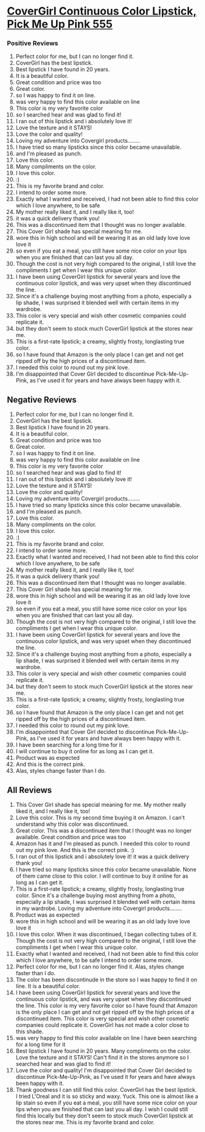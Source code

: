 # [CoverGirl Continuous Color Lipstick, Pick Me Up Pink 555](https://products.checkmycream.com/products/CoverGirl-Continuous-Color-Lipstick-Pick-Me-Up-Pink-555.html)

### Positive Reviews

<ol>
      <li>Perfect color for me, but I can no longer find it.</li>
      <li>CoverGirl has the best lipstick.  </li>
      <li>Best lipstick I have found in 20 years.  </li>
      <li>It is a beautiful color.</li>
      <li>Great condition and price was too</li>
      <li>Great color.</li>
      <li>so I was happy to find it on line.</li>
      <li>was very happy to find this color available on line  </li>
      <li>This color is my very favorite color</li>
      <li>so I searched hear and was glad to find it!</li>
      <li>I ran out of this lipstick and i absolutely love it!</li>
      <li>Love the texture and it STAYS!  </li>
      <li>Love the color and quality!  </li>
      <li>Loving my adventure into Covergirl products........</li>
      <li>I have tried so many lipsticks since this color became unavailable.  </li>
      <li>and I&#x27;m pleased as punch.  </li>
      <li>Love this color.</li>
      <li>Many compliments on the color.  </li>
      <li>I love this color.  </li>
      <li>:)</li>
      <li>This is my favorite brand and color.</li>
      <li>I intend to order some more.</li>
      <li>Exactly what I wanted and received, I had not been able to find this color which I love anywhere, to be safe</li>
      <li>My mother really liked it, and I really like it, too!</li>
      <li>it was a quick delivery thank you!</li>
      <li>This was a discontinued item that I thought was no longer available.</li>
      <li>This Cover Girl shade has special meaning for me.  </li>
      <li>wore this in high school and will be wearing it as an old lady love love love it</li>
      <li>so even if you eat a meal, you still have some nice color on your lips when you are finished that can last you all day.  </li>
      <li>Though the cost is not very high compared to the original, I still love the compliments I get when I wear this unique color.</li>
      <li>I have been using CoverGirl lipstick for several years and love the continuous color lipstick, and was very upset when they discontinued the line.  </li>
      <li>Since it&#x27;s a challenge buying most anything from a photo, especially a lip shade, I was surprised it blended well with certain items in my wardrobe.</li>
      <li>This color is very special and wish other cosmetic companies could replicate it.  </li>
      <li>but they don&#x27;t seem to stock much CoverGirl lipstick at the stores near me.  </li>
      <li>This is a first-rate lipstick; a creamy, slightly frosty, longlasting true color.  </li>
      <li>so I have found that Amazon is the only place I can get and not get ripped off by the high prices of a discontinued item.  </li>
      <li>I needed this color to round out my pink love.  </li>
      <li>I&#x27;m disappointed that Cover Girl decided to discontinue Pick-Me-Up-Pink, as I&#x27;ve used it for years and have always been happy with it.</li>
</ol>


<h2>Negative Reviews</h2>
<ol>
<li> Perfect color for me, but I can no longer find it.</li>
<li> CoverGirl has the best lipstick.  </li>
<li> Best lipstick I have found in 20 years.  </li>
<li> It is a beautiful color.</li>
<li> Great condition and price was too</li>
<li> Great color.</li>
<li> so I was happy to find it on line.</li>
<li> was very happy to find this color available on line  </li>
<li> This color is my very favorite color</li>
<li> so I searched hear and was glad to find it!</li>
<li> I ran out of this lipstick and i absolutely love it!</li>
<li> Love the texture and it STAYS!  </li>
<li> Love the color and quality!  </li>
<li> Loving my adventure into Covergirl products........</li>
<li> I have tried so many lipsticks since this color became unavailable.  </li>
<li> and I&#x27;m pleased as punch.  </li>
<li> Love this color.</li>
<li> Many compliments on the color.  </li>
<li> I love this color.  </li>
<li> :)</li>
<li> This is my favorite brand and color.</li>
<li> I intend to order some more.</li>
<li> Exactly what I wanted and received, I had not been able to find this color which I love anywhere, to be safe</li>
<li> My mother really liked it, and I really like it, too!</li>
<li> it was a quick delivery thank you!</li>
<li> This was a discontinued item that I thought was no longer available.</li>
<li> This Cover Girl shade has special meaning for me.  </li>
<li> wore this in high school and will be wearing it as an old lady love love love it</li>
<li> so even if you eat a meal, you still have some nice color on your lips when you are finished that can last you all day.  </li>
<li> Though the cost is not very high compared to the original, I still love the compliments I get when I wear this unique color.</li>
<li> I have been using CoverGirl lipstick for several years and love the continuous color lipstick, and was very upset when they discontinued the line.  </li>
<li> Since it&#x27;s a challenge buying most anything from a photo, especially a lip shade, I was surprised it blended well with certain items in my wardrobe.</li>
<li> This color is very special and wish other cosmetic companies could replicate it.  </li>
<li> but they don&#x27;t seem to stock much CoverGirl lipstick at the stores near me.  </li>
<li> This is a first-rate lipstick; a creamy, slightly frosty, longlasting true color.  </li>
<li> so I have found that Amazon is the only place I can get and not get ripped off by the high prices of a discontinued item.  </li>
<li> I needed this color to round out my pink love.  </li>
<li> I&#x27;m disappointed that Cover Girl decided to discontinue Pick-Me-Up-Pink, as I&#x27;ve used it for years and have always been happy with it.</li>
<li> I have been searching for a long time for it</li>
<li> I will continue to buy it online for as long as I can get it.</li>
<li> Product was as expected</li>
<li> And this is the correct pink.  </li>
<li> Alas, styles change faster than I do.</li>
</ol>

<h2>All Reviews</h2>

<ol>
    <li> This Cover Girl shade has special meaning for me.  My mother really liked it, and I really like it, too!</li>
    <li> Love this color. This is my second time buying it on Amazon.  I can&#x27;t understand why this color was discontinued.</li>
    <li> Great color. This was a discontinued item that I thought was no longer available. Great condition and price was too</li>
    <li> Amazon has it and I&#x27;m pleased as punch.  I needed this color to round out my pink love.  And this is the correct pink.  :)</li>
    <li> I ran out of this lipstick and i absolutely love it! it was a quick delivery thank you!</li>
    <li> I have tried so many lipsticks since this color became unavailable.  None of them came close to this color.  I will continue to buy it online for as long as I can get it.</li>
    <li> This is a first-rate lipstick; a creamy, slightly frosty, longlasting true color.  Since it&#x27;s a challenge buying most anything from a photo, especially a lip shade, I was surprised it blended well with certain items in my wardrobe. Loving my adventure into Covergirl products........</li>
    <li> Product was as expected</li>
    <li> wore this in high school and will be wearing it as an old lady love love love it</li>
    <li> I love this color.  When it was discontinued, I began collecting tubes of it.  Though the cost is not very high compared to the original, I still love the compliments I get when I wear this unique color.</li>
    <li> Exactly what I wanted and received, I had not been able to find this color which I love anywhere, to be safe I intend to order some more.</li>
    <li> Perfect color for me, but I can no longer find it. Alas, styles change faster than I do.</li>
    <li> The color has been discontinude in the store so I was happy to find it on line. It is a beautiful color.</li>
    <li> I have been using CoverGirl lipstick for several years and love the continuous color lipstick, and was very upset when they discontinued the line.  This color is my very favorite color so I have found that Amazon is the only place I can get and not get ripped off by the high prices of a discontinued item.  This color is very special and wish other cosmetic companies could replicate it.  CoverGirl has not made a color close to this shade.</li>
    <li> was very happy to find this color available on line  I have been searching for a long time for it</li>
    <li> Best lipstick I have found in 20 years.  Many compliments on the color.  Love the texture and it STAYS!  Can&#x27;t find it in the stores anymore so I searched hear and was glad to find it!</li>
    <li> Love the color and quality!  I&#x27;m disappointed that Cover Girl decided to discontinue Pick-Me-Up-Pink, as I&#x27;ve used it for years and have always been happy with it.</li>
    <li> Thank goodness I can still find this color.  CoverGirl has the best lipstick.  I tried L&#x27;Oreal and it is so sticky and waxy.  Yuck.  This one is almost like a lip stain so even if you eat a meal, you still have some nice color on your lips when you are finished that can last you all day.  I wish I could still find this locally but they don&#x27;t seem to stock much CoverGirl lipstick at the stores near me.  This is my favorite brand and color.</li>
</ol>




